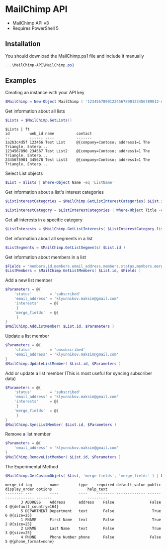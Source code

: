 # MailChimp API
- MailChimp API v3
- Requires PowerShell 5
## Installation
You should download the MailChimp.ps1 file and include it manually
```powershell
. .\MailChimp-API\MailChimp.ps1
```
## Examples
Creating an instance with your API key
```powershell
$MailChimp = New-Object MailChimp ( '12345678901234567890123456789012-usXX', $null )
```
Get information about all lists
```powershell
$Lists = $MailChimp.GetLists()
```
```console
$Lists | ft
id         web_id name          contact
--         ------ ----          -------
1a2b3c4d5f 123456 Test List     @{company=Contoso; address1=1 The Triangle, Enterp...
1234567890 234567 Test List2    @{company=Contoso; address1=1 The Triangle, Enterp...
2345678901 345678 Test List3    @{company=Contoso; address1=1 The Triangle, Enterp...
```
Select List objects
```powershell
$List = $lists | Where-Object Name -eq 'ListName'
```
Get information about a list's interest categories
```powershell
$ListInterestCategories = $MailChimp.GetListInterestCategories( $List.id )
```
```powershell
$ListInterestCategory = $ListInterestCategories | Where-Object Title -eq 'GroupsTitle'
```
Get all interests in a specific category
```powershell
$ListInterests = $MailChimp.GetListInterests( $ListInterestCategory.list_id, $ListInterestCategory.id )
```
Get information about all segments in a list
```powershell
$ListSegments = $MailChimp.GetListSegments( $List.id )
```
Get information about members in a list
```powershell
$Fields = 'members.id,members.email_address,members.status,members.merge_fields,members.interests'
$ListMembers = $MailChimp.GetListMembers( $List.id, $Fields )
```
Add a new list member
```powershell
$Parameters = @{
    'status'        = 'subscribed'
    'email_address' = 'klyunnikov.maksim@gmail.com'
    'interests'     = @{
     }
    'merge_fields'  = @{
     }
}
$MailChimp.AddListMember( $List.id, $Parameters )
```
Update a list member
```powershell
$Parameters = @{
    'status'        = 'unsubscribed'
    'email_address' = 'klyunnikov.maksim@gmail.com'
}
$MailChimp.UpdateListMember( $List.id, $Parameters )
```
Add or update a list member (This is most useful for syncing subscriber data)
```powershell
$Parameters = @{
    'status'        = 'subscribed'
    'email_address' = 'klyunnikov.maksim@gmail.com'
    'interests'     = @{
     }
    'merge_fields'  = @{
     }
}
$MailChimp.SyncListMember( $List.id, $Parameters )
```
Remove a list member
```powershell
$Parameters = @{
    'email_address' = 'klyunnikov.maksim@gmail.com'
}
$MailChimp.RemoveListMember( $List.id, $Parameters )
```
The Experimental Method
```powershell
$MailChimp.GetCustomObjets( $List, 'merge-fields', 'merge_fields' ) | FT
```
```console
merge_id tag        name         type    required default_value public display_order options                help_text
-------- ---        ----         ----    -------- ------------- ------ ------------- -------                ---------
       3 ADDRESS    Address      address    False                False             4 @{default_country=164}
       5 DEPARTMENT Department   text       False                 True             6 @{size=25}
       1 FNAME      First Name   text       False                 True             2 @{size=25}
       2 LNAME      Last Name    text       False                 True             3 @{size=25}
       4 PHONE      Phone Number phone      False                False             5 @{phone_format=none}
```
